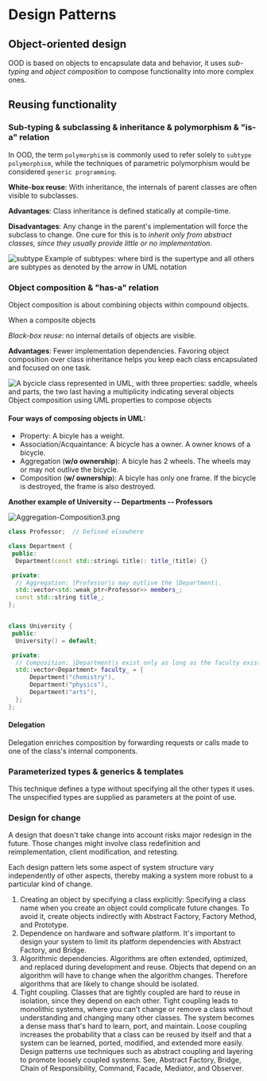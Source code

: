 # Design Patterns

## Object-oriented design
OOD is based on objects to encapsulate data and behavior, it uses _sub-typing_ and _object composition_ to compose functionality into more complex ones.

## Reusing functionality

### Sub-typing & subclassing & inheritance & polymorphism & "is-a" relation
In OOD, the term `polymorphism` is commonly used to refer solely to `subtype polymorphism`, while the techniques of parametric polymorphism would be considered `generic programming`.

**White-box reuse**: With inheritance, the internals of parent classes are often visible to subclasses.

**Advantages**: Class inheritance is defined statically at compile-time.

**Disadvantages**: Any change in the parent's implementation will force the subclass to change. One cure for this is to *inherit only from abstract classes, since they usually provide little or no implementation*.

![subtype](https://upload.wikimedia.org/wikipedia/en/thumb/d/d1/Inheritance.svg/350px-Inheritance.svg.png)
Example of subtypes: where bird is the supertype and all others are subtypes as denoted by the arrow in UML notation

### Object composition & "has-a" relation
Object composition is about combining objects within compound objects.

When a composite objects

*Black-box reuse*: no internal details of objects are visible.

**Advantages**:  Fewer implementation dependencies. Favoring object composition over class inheritance helps you keep each class encapsulated and focused on one task.

![A bycicle class represented in UML, with three properties: saddle, wheels and parts, the two last having a multiplicity indicating several objects](https://upload.wikimedia.org/wikipedia/commons/thumb/4/4f/UML_properties_of_a_bicycle.png/220px-UML_properties_of_a_bicycle.png)
Object composition using UML properties to compose objects

#### Four ways of composing objects in UML:
* Property: A bicyle has a weight.
* Association/Acquaintance: A bicycle has a owner. A owner knows of a bicycle.
* Aggregation (**w/o ownership**): A bicyle has 2 wheels. The wheels may or may not outlive the bicycle.
* Composition (**w/ ownership**): A bicyle has only one frame. If the bicycle is destroyed, the frame is also destroyed.

**Another example of University -- Departments -- Professors**

![Aggregation-Composition3.png](https://upload.wikimedia.org/wikipedia/commons/d/d0/Aggregation-Composition3.png)

```cpp
class Professor;  // Defined elsewhere

class Department {
 public:
  Department(const std::string& title): title_(title) {}

 private:
  // Aggregation: |Professor|s may outlive the |Department|.
  std::vector<std::weak_ptr<Professor>> members_;
  const std::string title_;
};


class University {
 public:
  University() = default;

 private:
  // Composition: |Department|s exist only as long as the faculty exists.
  std::vector<Department> faculty_ = {
      Department("chemistry"),
      Department("physics"),
      Department("arts"),
  };
};
```

#### Delegation
Delegation enriches composition by forwarding requests or calls made to one of the class's internal components.

### Parameterized types & generics & templates
This technique defines a type without specifying all the other types it uses. The unspecified types are supplied as parameters at the point of use.

### Design for change
A design that doesn't take change into account risks major redesign in the future. Those changes might involve class redefinition and reimplementation, client modification, and retesting.

Each design pattern lets some aspect of system structure vary independently of other aspects, thereby making a system more robust to a particular kind of change.

1. Creating an object by specifying a class explicitly: Specifying a class name when you create an object could  complicate future changes. To avoid it, create objects indirectly with Abstract Factory, Factory Method, and Prototype.
2. Dependence on hardware and software platform. It's important to design your system to limit its platform dependencies with Abstract Factory, and Bridge.
3. Algorithmic dependencies. Algorithms are often extended, optimized, and replaced during development and reuse. Objects that depend on an algorithm will have to change when the algorithm changes. Therefore algorithms that are likely to change should be isolated.
4. Tight coupling. Classes that are tightly coupled are hard to reuse in isolation, since they depend on each other. Tight coupling leads to monolithic systems, where you can't change or remove a class without understanding and changing many other classes. The system becomes a dense mass that's hard to learn, port, and maintain. Loose coupling increases the probability that a class can be reused by itself and that a system can be learned, ported, modified, and extended more easily. Design patterns use techniques such as abstract coupling and layering to promote loosely coupled systems. See, Abstract Factory, Bridge, Chain of Responsibility, Command, Facade, Mediator, and Observer.